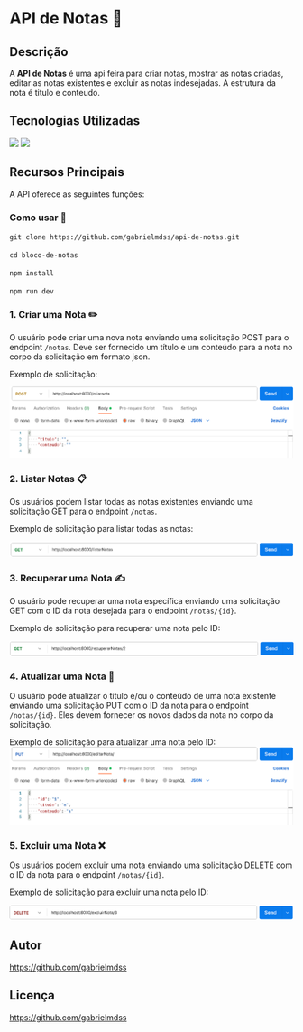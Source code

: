 # API de Notas 📝

## Descrição

A **API de Notas** é uma api feira para criar notas, mostrar as notas criadas, editar as notas existentes e excluir as notas indesejadas. A estrutura da nota é titulo e conteudo.

## Tecnologias Utilizadas

<img src="https://img.shields.io/badge/Node%20js-339933?style=for-the-badge&logo=nodedotjs&logoColor=white" />
<img src="https://img.shields.io/badge/JavaScript-323330?style=for-the-badge&logo=javascript&logoColor=F7DF1E" />


## Recursos Principais

A API oferece as seguintes funções:

### Como usar 🤝


```http
git clone https://github.com/gabrielmdss/api-de-notas.git

cd bloco-de-notas

npm install

npm run dev
```

### 1. Criar uma Nota ✏️

O usuário pode criar uma nova nota enviando uma solicitação POST para o endpoint `/notas`. Deve ser fornecido um título e um conteúdo para a nota no corpo da solicitação em formato json.



Exemplo de solicitação:

![Alt text](image-1.png)

### 2. Listar Notas 📋

Os usuários podem listar todas as notas existentes enviando uma solicitação GET para o endpoint `/notas`.

Exemplo de solicitação para listar todas as notas:

![Alt text](image-2.png)


### 3. Recuperar uma Nota ✍️

O usuário pode recuperar uma nota específica enviando uma solicitação GET com o ID da nota desejada para o endpoint `/notas/{id}`.

Exemplo de solicitação para recuperar uma nota pelo ID:

![Alt text](image-3.png)

### 4. Atualizar uma Nota 🔄

O usuário pode atualizar o título e/ou o conteúdo de uma nota existente enviando uma solicitação PUT com o ID da nota para o endpoint `/notas/{id}`. Eles devem fornecer os novos dados da nota no corpo da solicitação.

Exemplo de solicitação para atualizar uma nota pelo ID:
![Alt text](image-4.png)

### 5. Excluir uma Nota ❌

Os usuários podem excluir uma nota enviando uma solicitação DELETE com o ID da nota para o endpoint `/notas/{id}`.

Exemplo de solicitação para excluir uma nota pelo ID:

![Alt text](image-5.png)


## Autor

https://github.com/gabrielmdss

## Licença

https://github.com/gabrielmdss